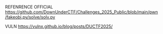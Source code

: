 
REFENRENCE 
OFFICIAL 
https://github.com/DownUnderCTF/Challenges_2025_Public/blob/main/pwn/fakeobj.py/solve/solv.py

VULN 
https://vulnx.github.io/blog/posts/DUCTF2025/